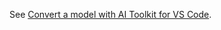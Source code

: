 See [Convert a model with AI Toolkit for VS Code](https://code.visualstudio.com/docs/intelligentapps/modelconversion).
